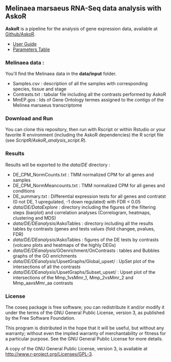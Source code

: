 ## Melinaea marsaeus RNA-Seq data analysis with AskoR 

**AskoR** is a pipeline for the analysis of gene expression data, available at [Github/AskoR](https://github.com/askomics/askoR).

* [User Guide](https://github.com/asusete/askoR/wiki/Pipeline-askoR:-User-Guide)
* [Parameters Table](https://github.com/asusete/askoR/wiki/Pipeline-askoR:-Parameters-Table)

### Melinaea data : 

You'll find the Melinaea data in the **data/input** folder. 

  - Samples.csv : description of all the samples with corresponding species, tissue and stage
  - Contrasts.txt : tabular file including all the contrasts performed by AskoR
  - MmEP.gos : Ids of Gene Ontology termes assigned to the contigs of the Melinea marsaeus transcriptome 



### Download and Run 
You can clone this repository, then run with Rscript or within Rstudio or your favorite R environment (including the AskoR dependencies) the  R script file (see _ScriptR/AskoR_analysis_script.R_).

### Results

Results will be exported to the _data/DE_ directory :
  - DE_CPM_NormCounts.txt : TMM normalized CPM for all genes and samples
  - DE_CPM_NormMeancounts.txt : TMM normalized CPM for all genes and conditions 
  - DE_summary.txt : Differential expression tests for all genes and contratst (0 not DE, 1 upregulated, -1 down regulated) with FDR  < 0.05 
  -  _data/DE/DataExplore_ : directory including the figures  of the filtering steps (barplot) and correlation analyses (Correlogram, heatmaps, clustering and MDS) 
  -  _data/DE/DEanalysis_/AskoTables : directory including all the results tables by contrasts (genes and tests values (fold changee,  pvalues, FDR)  
  -  _data/DE/DEanalysis_/AskoTables : figures of the DE tests by contrasts  (volcano plots and heatmaps of the highly DEGs)
  -  _data/DE/DEanalysis_/GOenrichment/OnContrasts : tables and Bubbles graphs of the GO enrichments
  -  _data/DE/DEanalysis_/UpsetGraphs/Global_upset/ : UpSet plot of the intersections of all the contrasts
  -  _data/DE/DEanalysis_/UpsetGraphs/Subset_upset/ : Upset plot of the intersections of the Mmp_1vsMmr_1, Mmp_2vsMmr_2 and Mmp_aavsMmr_aa contrasts 
### License

The coseq package is free software; you can redistribute it and/or modify it under the terms of the GNU General Public License, version 3, as published by the Free Software Foundation.

This program is distributed in the hope that it will be useful, but without any warranty; without even the implied warranty of merchantability or fitness for a particular purpose. See the GNU General Public License for more details.

A copy of the GNU General Public License, version 3, is available at http://www.r-project.org/Licenses/GPL-3.
